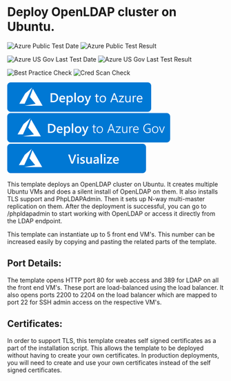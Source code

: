 # Deploy OpenLDAP cluster on Ubuntu.

![Azure Public Test Date](https://azurequickstartsservice.blob.core.windows.net/badges/application-workloads/openldap/openldap-cluster-ubuntu/PublicLastTestDate.svg)
![Azure Public Test Result](https://azurequickstartsservice.blob.core.windows.net/badges/application-workloads/openldap/openldap-cluster-ubuntu/PublicDeployment.svg)

![Azure US Gov Last Test Date](https://azurequickstartsservice.blob.core.windows.net/badges/application-workloads/openldap/openldap-cluster-ubuntu/FairfaxLastTestDate.svg)
![Azure US Gov Last Test Result](https://azurequickstartsservice.blob.core.windows.net/badges/application-workloads/openldap/openldap-cluster-ubuntu/FairfaxDeployment.svg)

![Best Practice Check](https://azurequickstartsservice.blob.core.windows.net/badges/application-workloads/openldap/openldap-cluster-ubuntu/BestPracticeResult.svg)
![Cred Scan Check](https://azurequickstartsservice.blob.core.windows.net/badges/application-workloads/openldap/openldap-cluster-ubuntu/CredScanResult.svg)

[![Deploy To Azure](https://raw.githubusercontent.com/Azure/azure-quickstart-templates/master/1-CONTRIBUTION-GUIDE/images/deploytoazure.svg?sanitize=true)](https://portal.azure.com/#create/Microsoft.Template/uri/https%3A%2F%2Fraw.githubusercontent.com%2FAzure%2Fazure-quickstart-templates%2Fmaster%2Fapplication-workloads%2Fopenldap%2Fopenldap-cluster-ubuntu%2Fazuredeploy.json)  
[![Deploy To Azure US Gov](https://raw.githubusercontent.com/Azure/azure-quickstart-templates/master/1-CONTRIBUTION-GUIDE/images/deploytoazuregov.svg?sanitize=true)](https://portal.azure.us/#create/Microsoft.Template/uri/https%3A%2F%2Fraw.githubusercontent.com%2FAzure%2Fazure-quickstart-templates%2Fmaster%2Fapplication-workloads%2Fopenldap%2Fopenldap-cluster-ubuntu%2Fazuredeploy.json)
[![Visualize](https://raw.githubusercontent.com/Azure/azure-quickstart-templates/master/1-CONTRIBUTION-GUIDE/images/visualizebutton.svg?sanitize=true)](http://armviz.io/#/?load=https%3A%2F%2Fraw.githubusercontent.com%2FAzure%2Fazure-quickstart-templates%2Fmaster%2Fapplication-workloads%2Fopenldap%2Fopenldap-cluster-ubuntu%2Fazuredeploy.json)

This template deploys an OpenLDAP cluster on Ubuntu. It creates multiple Ubuntu VMs and does a silent install of OpenLDAP on them. It also installs TLS support and PhpLDAPAdmin. Then it sets up N-way multi-master replication on them. After the deployment is successful, you can go to /phpldapadmin to start working with OpenLDAP or access it directly from the LDAP endpoint.

This template can instantiate up to 5 front end VM's. This number can be increased easily by copying and pasting the related parts of the template. 

## Port Details:
The template opens HTTP port 80 for web access and 389 for LDAP on all the front end VM's. These port are load-balanced using the load balancer.
It also opens ports 2200 to 2204 on the load balancer which are mapped to port 22 for SSH admin access on the respective VM's.

## Certificates:
In order to support TLS, this template creates self signed certificates as a part of the installation script. This allows the template to be deployed without having to create your own certificates. In production deployments, you will need to create and use your own certificates instead of the self signed certificates.


